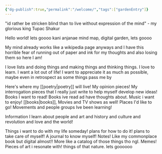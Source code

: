 ```yaml
---
{"dg-publish":true,"permalink":"/welcome/","tags":["gardenEntry"]}
---
```



"id rather be stricken blind than to live without expression of the mind" - my glorious king Tupac Shakur

Hello world! lets goooo kani anjanae mind map, digital garden, lets goooo

My mind already works like a wikipedia page anyways and I have this horrible fear of running out of paper and ink for my thoughts and also losing them so here I am!

I love lists and doing things and making things and thinking things. I love to learn. I want a lot out of life! I want to appreciate it as much as possible, maybe even in retrospect as some things pass me by

Here's where my [[poetry\|poetry]] will live! My opinion pieces! My interrogation pieces that I really just write to help myself develop new ideas! Books I want to read! Books ive read ad have thoughts about. Music i want to enjoy! [[books\|books]], Movies and TV shows as well! Places I'd like to go! Movements and people groups Ive been learning!

Information I learn about people and art and history and culture and revolution and love and the world! 

Things i want to do with my life someday! plans for how to do it! plans to take care of myself! A journal to know myself! Notes! Like my commonplace book but digital almost!! More like a catalog of those things tho ngl. Memes! Pieces of art i resonate with! things of that nature. lets goooooo